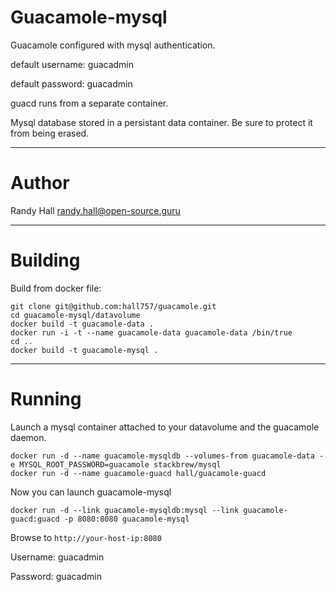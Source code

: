 Guacamole-mysql
====

Guacamole configured with mysql authentication.

default username: guacadmin

default password: guacadmin

guacd runs from a separate container.

Mysql database stored in a persistant data container.  Be sure to protect it from being erased.

---
Author
===

Randy Hall <randy.hall@open-source.guru>

---
Building
===

Build from docker file:

```
git clone git@github.com:hall757/guacamole.git
cd guacamole-mysql/datavolume
docker build -t guacamole-data .
docker run -i -t --name guacamole-data guacamole-data /bin/true
cd ..
docker build -t guacamole-mysql . 
```

---
Running
===

Launch a mysql container attached to your datavolume and the guacamole daemon.

```
docker run -d --name guacamole-mysqldb --volumes-from guacamole-data -e MYSQL_ROOT_PASSWORD=guacamole stackbrew/mysql
docker run -d --name guacamole-guacd hall/guacamole-guacd
```

Now you can launch guacamole-mysql

```
docker run -d --link guacamole-mysqldb:mysql --link guacamole-guacd:guacd -p 8080:8080 guacamole-mysql
```

Browse to ```http://your-host-ip:8080```

Username: guacadmin

Password: guacadmin
